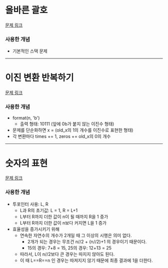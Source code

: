 # 올바른 괄호
[문제 링크](https://school.programmers.co.kr/learn/courses/30/lessons/12909)

### 사용한 개념
- 기본적인 스택 문제  
   

---  
   
   
# 이진 변환 반복하기
[문제 링크](https://school.programmers.co.kr/learn/courses/30/lessons/70129)

### 사용한 개념
- format(n, 'b')
    * 출력 형태: 10111 (앞에 0b가 붙지 않는 이진수 형태)
- 문제를 단순화하면 x = (old_x의 1의 개수를 이진수로 표현한 형태)
- 각 변환마다 times += 1, zeros += old_x의 0의 개수

---  
   
   
# 숫자의 표현
[문제 링크](https://school.programmers.co.kr/learn/courses/30/lessons/12924)

### 사용한 개념
- 투포인터 사용: L, R
    * L과 R의 초기값: L = 1, R = L+1
    * L부터 R까지 더한 값이 n이 될 때까지 R을 1 증가
    * L부터 R까지 더한 값이 n보다 커지면 L을 1 증가
- 효율성을 증가시키기 위해
    * 연속한 자연수의 개수가 2개일 때 그 이상의 시행은 의미 없다.
        - 2개가 되는 경우는 무조건 n//2 + (n//2)+1 의 경우이기 때문이다.
        - 15의 경우: 7+8 = 15, 25의 경우: 12+13 = 25
    * 따라서, L이 n//2보다 큰 경우는 따지지 않아도 된다.
    * 이 때 L==R==n 인 경우는 따져지지 않기 때문에 최종 결과에 1을 더한다.